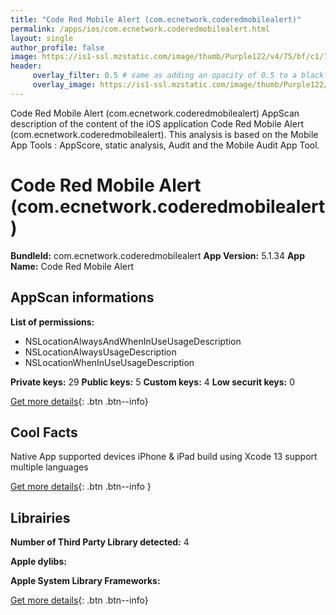 ```yaml
---
title: "Code Red Mobile Alert (com.ecnetwork.coderedmobilealert)"
permalink: /apps/ios/com.ecnetwork.coderedmobilealert.html
layout: single
author_profile: false
image: https://is1-ssl.mzstatic.com/image/thumb/Purple122/v4/75/bf/c1/75bfc15b-48bc-06ce-e4df-45ad74828a81/AppIcon-1x_U007emarketing-0-10-0-0-85-220.png/512x512bb.jpg
header: 
     overlay_filter: 0.5 # same as adding an opacity of 0.5 to a black background
     overlay_image: https://is1-ssl.mzstatic.com/image/thumb/Purple122/v4/75/bf/c1/75bfc15b-48bc-06ce-e4df-45ad74828a81/AppIcon-1x_U007emarketing-0-10-0-0-85-220.png/512x512bb.jpg
---
```

Code Red Mobile Alert (com.ecnetwork.coderedmobilealert) AppScan description of the content of the iOS application Code Red Mobile Alert (com.ecnetwork.coderedmobilealert). This analysis is based on the Mobile App Tools : AppScore, static analysis, Audit and the Mobile Audit App Tool.

# Code Red Mobile Alert (com.ecnetwork.coderedmobilealert)

**BundleId:** com.ecnetwork.coderedmobilealert
**App Version:** 5.1.34
**App Name:** Code Red Mobile Alert


## AppScan informations 

**List of permissions:** 
- NSLocationAlwaysAndWhenInUseUsageDescription
- NSLocationAlwaysUsageDescription
- NSLocationWhenInUseUsageDescription
  
  
**Private keys:** 29
**Public keys:** 5
**Custom keys:** 4
**Low securit keys:** 0
  
[Get more details](/pricing.html){: .btn .btn--info}

## Cool Facts

Native App
supported devices iPhone & iPad
build using Xcode 13
support multiple languages
  
[Get more details](/pricing.html){: .btn .btn--info }

## Librairies 
**Number of Third Party Library detected:** 4


**Apple dylibs:**


**Apple System Library Frameworks:**


  
[Get more details](/pricing.html){: .btn .btn--info}

